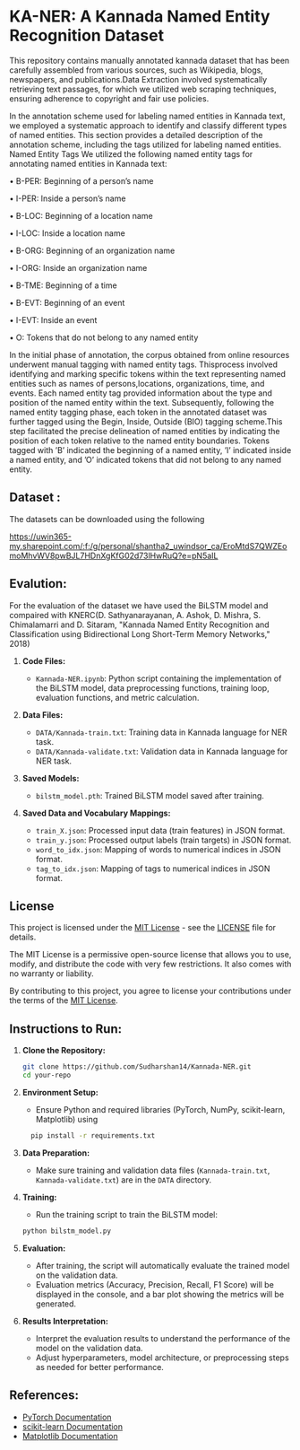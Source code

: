 # KA-NER: A Kannada Named Entity Recognition Dataset
This repository contains manually annotated kannada dataset that has been carefully assembled from various sources, such as Wikipedia, blogs, newspapers, and publications.Data Extraction involved systematically retrieving text passages, for which we utilized web scraping techniques, ensuring adherence to copyright and fair use policies.

In the annotation scheme used for labeling named entities in Kannada text, we employed a systematic approach to identify and classify different types of named entities. This section provides a detailed description of the annotation scheme, including the tags utilized for labeling named entities.
Named Entity Tags We utilized the following named entity tags for annotating named entities in Kannada text:

• B-PER: Beginning of a person’s name

• I-PER: Inside a person’s name

• B-LOC: Beginning of a location name

• I-LOC: Inside a location name

• B-ORG: Beginning of an organization name

• I-ORG: Inside an organization name

• B-TME: Beginning of a time

• B-EVT: Beginning of an event

• I-EVT: Inside an event

• O: Tokens that do not belong to any named entity

In the initial phase of annotation, the corpus obtained from online resources underwent manual tagging with named entity tags. Thisprocess involved identifying and marking specific tokens within the text representing named entities such as names of persons,locations, organizations, time, and events. Each named entity tag provided information about the type and position of the named entity within the text. Subsequently, following the named entity tagging phase, each token in the annotated dataset was further tagged using the Begin, Inside, Outside (BIO) tagging scheme.This step facilitated the precise delineation of named entities by indicating the position of each token relative to the named entity boundaries. Tokens tagged with ’B’ indicated the beginning of a named entity, ’I’ indicated inside a named entity, and ’O’ indicated tokens that did not belong to any named entity.
## Dataset :
The datasets can be downloaded using the following

https://uwin365-my.sharepoint.com/:f:/g/personal/shantha2_uwindsor_ca/EroMtdS7QWZEomoMhvWV8pwBJL7HDnXgKfG02d73lHwRuQ?e=pN5aIL

## Evalution:
For the evaluation of the dataset we have used the BiLSTM model and compaired with KNERC(D. Sathyanarayanan, A. Ashok, D. Mishra, S. Chimalamarri and D. Sitaram, "Kannada Named Entity Recognition and Classification using Bidirectional Long Short-Term Memory Networks," 2018)
1. **Code Files:**
    - `Kannada-NER.ipynb`: Python script containing the implementation of the BiLSTM model, data preprocessing functions, training loop, evaluation functions, and metric calculation.
    
2. **Data Files:**
    - `DATA/Kannada-train.txt`: Training data in Kannada language for NER task.
    - `DATA/Kannada-validate.txt`: Validation data in Kannada language for NER task.
    
3. **Saved Models:**
    - `bilstm_model.pth`: Trained BiLSTM model saved after training.

4. **Saved Data and Vocabulary Mappings:**
    - `train_X.json`: Processed input data (train features) in JSON format.
    - `train_y.json`: Processed output labels (train targets) in JSON format.
    - `word_to_idx.json`: Mapping of words to numerical indices in JSON format.
    - `tag_to_idx.json`: Mapping of tags to numerical indices in JSON format.

## License

This project is licensed under the [MIT License](LICENSE) - see the [LICENSE](LICENSE) file for details.

The MIT License is a permissive open-source license that allows you to use, modify, and distribute the code with very few restrictions. It also comes with no warranty or liability.

By contributing to this project, you agree to license your contributions under the terms of the [MIT License](LICENSE).

## Instructions to Run:

1. **Clone the Repository:**
    ```bash
    git clone https://github.com/Sudharshan14/Kannada-NER.git
    cd your-repo
    ```
2. **Environment Setup:**
    - Ensure Python and required libraries (PyTorch, NumPy, scikit-learn, Matplotlib) using
    ```bash
      pip install -r requirements.txt
    ```
3. **Data Preparation:**
    - Make sure training and validation data files (`Kannada-train.txt`, `Kannada-validate.txt`) are in the `DATA` directory.
    
4. **Training:**
    - Run the training script to train the BiLSTM model:
    ```bash
    python bilstm_model.py
    ```

5. **Evaluation:**
    - After training, the script will automatically evaluate the trained model on the validation data.
    - Evaluation metrics (Accuracy, Precision, Recall, F1 Score) will be displayed in the console, and a bar plot showing the metrics will be generated.

6. **Results Interpretation:**
    - Interpret the evaluation results to understand the performance of the model on the validation data.
    - Adjust hyperparameters, model architecture, or preprocessing steps as needed for better performance.

## References:
- [PyTorch Documentation](https://pytorch.org/docs/stable/index.html)
- [scikit-learn Documentation](https://scikit-learn.org/stable/documentation.html)
- [Matplotlib Documentation](https://matplotlib.org/stable/contents.html)

